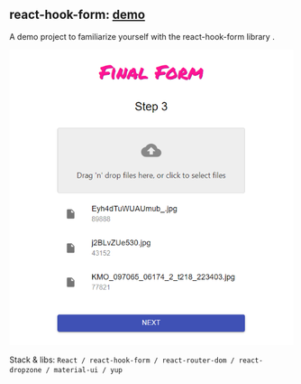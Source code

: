 ## react-hook-form: [demo](https://vansalivan.github.io/react-hook-form-final-form)

A demo project to familiarize yourself with the react-hook-form library .


![Screenshot](example.png)

Stack & libs: `React / react-hook-form / react-router-dom / react-dropzone / material-ui / yup`


